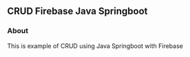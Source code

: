 ## CRUD Firebase Java Springboot

### About
This is example of CRUD using Java Springboot with Firebase
